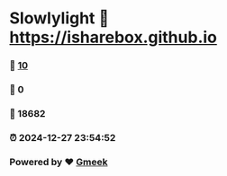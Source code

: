 # Slowlylight :link: https://isharebox.github.io 
### :page_facing_up: [10](https://isharebox.github.io/tag.html) 
### :speech_balloon: 0 
### :hibiscus: 18682 
### :alarm_clock: 2024-12-27 23:54:52 
### Powered by :heart: [Gmeek](https://github.com/Meekdai/Gmeek)
